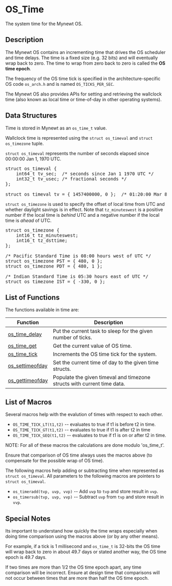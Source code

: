 # OS_Time


The system time for the Mynewt OS.

## Description

The Mynewt OS contains an incrementing time that drives the OS scheduler and time delays. The time is a fixed size (e.g. 32 bits) and will eventually wrap back to zero. The time to wrap from zero back to zero is called the **OS time epoch**. 

The frequency of the OS time tick is specified in the architecture-specific OS code `os_arch.h` and is named `OS_TICKS_PER_SEC`.

The Mynewt OS also provides APIs for setting and retrieving the wallclock time (also known as local time or time-of-day in other operating systems).

## Data Structures

Time is stored in Mynewt as an `os_time_t` value. 

Wallclock time is represented using the `struct os_timeval` and `struct os_timezone` tuple.

`struct os_timeval` represents the number of seconds elapsed since 00:00:00 Jan 1, 1970 UTC.
<pre>
struct os_timeval {
    int64_t tv_sec;  /* seconds since Jan 1 1970 UTC */
    int32_t tv_usec; /* fractional seconds */
};

struct os_timeval tv = { 1457400000, 0 };  /* 01:20:00 Mar 8 2016 UTC */
</pre>

`struct os_timezone` is used to specify the offset of local time from UTC and whether daylight savings is in effect. Note that `tz_minuteswest` is a positive number if the local time is *behind* UTC and a negative number if the local time is *ahead* of UTC.
<pre>
struct os_timezone {
    int16_t tz_minuteswest;
    int16_t tz_dsttime;
};

/* Pacific Standard Time is 08:00 hours west of UTC */
struct os_timezone PST = { 480, 0 };
struct os_timezone PDT = { 480, 1 };

/* Indian Standard Time is 05:30 hours east of UTC */
struct os_timezone IST = { -330, 0 };
</pre>

## List of Functions

The functions available in time are:

| **Function** | **Description** |
|-----------|-------------|
| [os_time_delay](os_time_delay.md) | Put the current task to sleep for the given number of ticks. |
| [os_time_get](os_time_get.md) | Get the current value of OS time. |
| [os_time_tick](os_time_tick.md) | Increments the OS time tick for the system. |
| [os_settimeofday](os_settimeofday.md) | Set the current time of day to the given time structs. |
| [os_gettimeofday](os_gettimeofday.md) | Populate the given timeval and timezone structs with current time data. |

## List of Macros

Several macros help with the evalution of times with respect to each other.

* `OS_TIME_TICK_LT(t1,t2)` -- evaluates to true if t1 is before t2 in time.
* `OS_TIME_TICK_GT(t1,t2)` -- evaluates to true if t1 is after t2 in time 
* `OS_TIME_TICK_GEQ(t1,t2)` -- evaluates to true if t1 is on or after t2 in time.

NOTE:  For all of these macros the calculations are done modulo 'os_time_t'.  

Ensure that comparison of OS time always uses the macros above (to compensate for the possible wrap of OS time).

The following macros help adding or subtracting time when represented as `struct os_timeval`. All parameters to the following macros are pointers to `struct os_timeval`.

 - `os_timeradd(tvp, uvp, vvp)` --  Add `uvp` to `tvp` and store result in `vvp`.
 - `os_timersub(tvp, uvp, vvp)` -- Subtract `uvp` from `tvp` and store result in `vvp`.

## Special Notes

Its important to understand how quickly the time wraps especially when doing time comparison using the macros above (or by any other means). 

For example, if a tick is 1 millisecond and `os_time_t` is 32-bits the OS time will wrap back to zero in about 49.7 days or stated another way, the OS time epoch is 49.7 days.

If two times are more than 1/2 the OS time epoch apart, any time comparison will be incorrect.  Ensure at design time that comparisons will not occur between times that are more than half the OS time epoch.

